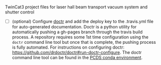 TwinCat3 project files for laser hall beam transport vacuum system and shutter control

- [ ] (optional) Configure [doctr](https://pypi.org/project/doctr/) and add the deploy key to the .travis.yml file for auto-generated documentation. Doctr is a python utility for automatically pushing a gh-pages branch through the travis build process. A repository requires some 1st time configuration using the `doctr` command line tool but once that is complete, the pushing process is fully automated. For instructions on configuring doctr: https://github.com/drdoctr/doctr#run-doctr-configure. The doctr command line tool can be found in the [PCDS conda environment](https://github.com/pcdshub/pcds-envs).
